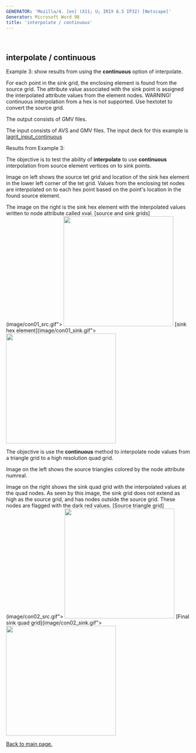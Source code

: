 ```yaml
---
GENERATOR: 'Mozilla/4. [en] (X11; U; IRIX 6.5 IP32) [Netscape]'
Generator: Microsoft Word 98
title: 'interpolate / continuous'
---
```


 

interpolate / continuous
------------------------


Example 3: show results from using the **continuous** option of
interpolate.


 For each point in the sink grid, the enclosing element is found from
 the source grid. The attribute value associated with the sink point is
 assigned the interpolated attribute values from the element nodes.
 WARNING! continuous interpolation from a hex is not supported. Use
 hextotet to convert the source grid.

 The output consists of GMV files.

 The input consists of AVS and GMV files. The input deck for this
 example is
 [lagrit\_input\_continuous](../lagrit_input_continuous)


Results from Example 3:


 The objective is to test the ability of **interpolate** to use
 **continuous** interpolation from source element vertices on to sink
 points.

 Image on left shows the source tet grid and location of the sink hex
 element in the lower left corner of the tet grid. Values from the
 enclosing tet nodes are interpolated on to each hex point based on the
 point's location in the found source element.

 The image on the right is the sink hex element with the interpolated
 values written to node attribute called xval.
[source and sink grids](image/con01_src.gif">
<img height="300" width="300" src="https://lanl.github.io/LaGriT/assets/images/con01_src_TN.GIF)](image/con01_src.gif">
[sink hex element](image/con01_sink.gif">
<img height="300" width="300" src="https://lanl.github.io/LaGriT/assets/images/con01_sink_TN.GIF)](image/con01_sink.gif">

 The objective is use the **continuous** method to interpolate node
 values from a triangle grid to a high resolution quad grid.

 Image on the left shows the source triangles colored by the node
 attribute numreal.

 Image on the right shows the sink quad grid with the interpolated
 values at the quad nodes. As seen by this image, the sink grid does
 not extend as high as the source grid, and has nodes outside the
 source grid. These nodes are flagged with the dark red values.
[Source triangle grid](image/con02_src.gif">
<img height="300" width="300" src="https://lanl.github.io/LaGriT/assets/images/con02_src_TN.GIF)](image/con02_src.gif">
[Final sink quad grid](image/con02_sink.gif">
<img height="300" width="300" src="https://lanl.github.io/LaGriT/assets/images/con02_sink_TN.GIF)](image/con02_sink.gif">



[Back to main page.](main_interpolate.md#DEMOS)

